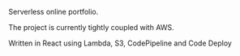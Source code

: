 Serverless online portfolio.   

The project is currently tightly coupled with AWS. 

Written in React using Lambda, S3, CodePipeline and Code Deploy